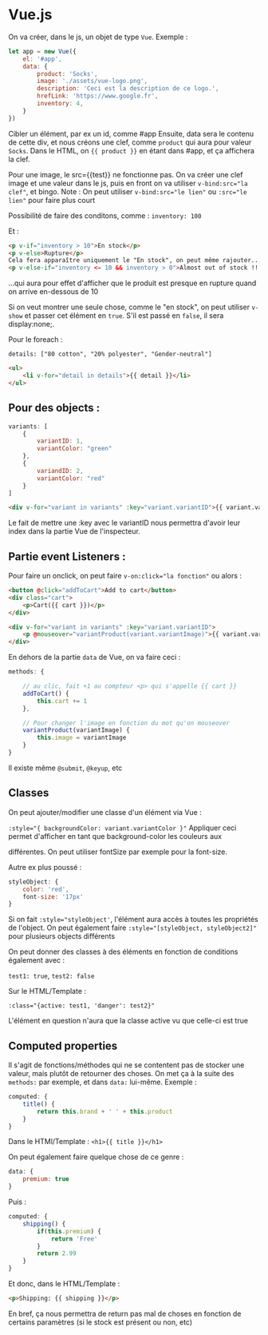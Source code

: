 # Vue.js

On va créer, dans le js, un objet de type `Vue`. Exemple :

```js
let app = new Vue({
    el: '#app',
    data: {
        product: 'Socks',
        image: './assets/vue-logo.png',
        description: 'Ceci est la description de ce logo.',
        hrefLink: 'https://www.google.fr',
        inventory: 4,
    }
})

```

Cibler un élément, par ex un id, comme #app
Ensuite, data sera le contenu de cette div, et nous créons une clef, comme ``product`` qui aura pour valeur ``Socks``. Dans le HTML, on ``{{ product }}`` en étant dans #app, et ça affichera la clef.

Pour une image, le src={{test}} ne fonctionne pas. On va créer une clef image et une valeur dans le js, puis en front on va utiliser ``v-bind:src="la clef"``, et bingo.
Note : On peut utiliser ``v-bind:src="le lien"`` ou ``:src="le lien"`` pour faire plus court


Possibilité de faire des conditons, comme :
``inventory: 100``

Et :
```html
<p v-if="inventory > 10">En stock</p>
<p v-else>Rupture</p>
Cela fera apparaître uniquement le "En stock", on peut même rajouter...
<p v-else-if="inventory <= 10 && inventory > 0">Almost out of stock !!!</p>
```
...qui aura pour effet d'afficher que le produit est presque en rupture quand on arrive en-dessous de 10

Si on veut montrer une seule chose, comme le "en stock", on peut utiliser ``v-show`` et passer cet élément en ``true``. S'il est passé en ``false``, il sera display:none;.

Pour le foreach :

``details: ["80 cotton", "20% polyester", "Gender-neutral"]``

```html
<ul>
    <li v-for="detail in details">{{ detail }}</li>
</ul>
```

## Pour des objects :

```js
variants: [
    {
        variantID: 1,
        variantColor: "green"
    },
    {
        variandID: 2,
        variantColor: "red"
    }
]
```

```html
<div v-for="variant in variants" :key="variant.variantID">{{ variant.variantColor }}</div>
```
Le fait de mettre une :key avec le variantID nous permettra d'avoir leur index dans la partie Vue de l'inspecteur.

## Partie event Listeners :

Pour faire un onclick, on peut faire ``v-on:click="la fonction"`` ou alors :
```html
<button @click="addToCart">Add to cart</button>
<div class="cart">
    <p>Cart({{ cart }})</p>
</div>
```

```html
<div v-for="variant in variants" :key="variant.variantID">
    <p @mouseover="variantProduct(variant.variantImage)">{{ variant.variantColor }}</p>
</div>
```
En dehors de la partie ``data`` de Vue, on va faire ceci :

```js
methods: {

    // au clic, fait +1 au compteur <p> qui s'appelle {{ cart }}
    addToCart() {
        this.cart += 1
    },

    // Pour changer l'image en fonction du mot qu'on mouseover
    variantProduct(variantImage) {
        this.image = variantImage
    }
}
```

Il existe même ``@submit``, ``@keyup``, etc

## Classes 

On peut ajouter/modifier une classe d'un élément via Vue :

``:style="{ backgroundColor: variant.variantColor }"``
Appliquer ceci permet d'afficher en tant que background-color les couleurs aux <div> différentes.
On peut utiliser fontSize par exemple pour la font-size.

Autre ex plus poussé : 
```js
styleObject: {
    color: 'red',
    font-size: '17px'
}
```

Si on fait ``:style="styleObject'``, l'élément aura accès à toutes les propriétés de l'object. On peut également faire ``:style="[styleObject, styleObject2]"`` pour plusieurs objects différents

On peut donner des classes à des éléments en fonction de conditions également avec :

``test1: true``,
``test2: false``

Sur le HTML/Template :

``:class="{active: test1, 'danger': test2}"``

L'élément en question n'aura que la classe active vu que celle-ci est true


## Computed properties

Il s'agit de fonctions/méthodes qui ne se contentent pas de stocker une valeur, mais plutôt de retourner des choses.
On met ça à la suite des ``methods:`` par exemple, et dans ``data:`` lui-même.
Exemple :

```js
computed: {
    title() {
        return this.brand + ' ' + this.product
    }
}
```

Dans le HTMl/Template :
```<h1>{{ title }}</h1>```

On peut également faire quelque chose de ce genre :
```js
data: {
    premium: true
}
```

Puis :

```js
computed: {
    shipping() {
        if(this.premium) {
            return 'Free'
        }
        return 2.99
    }
}
```

Et donc, dans le HTML/Template :
```html
<p>Shipping: {{ shipping }}</p>
```
En bref, ça nous permettra de return pas mal de choses en fonction de certains paramètres (si le stock est présent ou non, etc)